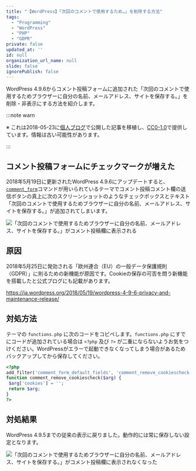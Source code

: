 ```yaml
---
title: "【WordPress】「次回のコメントで使用するため…」を削除する方法"
tags:
  - "Programming"
  - "WordPress"
  - "PHP"
  - "GDPR"
private: false
updated_at: ''
id: null
organization_url_name: null
slide: false
ignorePublish: false
---
```


WordPress 4.9.6からコメント投稿フォームに追加された「次回のコメントで使用するためブラウザーに自分の名前、メールアドレス、サイトを保存する。」を削除・非表示にする方法を紹介します。

:::note warn

※ これは2018-05-23に[個人ブログ](https://bicstone.me)で公開した記事を移植し、[CC0-1.0](https://creativecommons.org/publicdomain/zero/1.0/deed.ja)で提供しています。情報は古い可能性があります。

:::

## コメント投稿フォームにチェックマークが増えた

2018年5月19日に更新されたWordPress 4.9.6にアップデートすると、[`comment_form`](https://developer.wordpress.org/reference/functions/comment_form/)コマンドが用いられているテーマでコメント投稿コメント欄の送信ボタンの真上に次のスクリーンショットのようなチェックボックスとテキスト「次回のコメントで使用するためブラウザーに自分の名前、メールアドレス、サイトを保存する。」が追加されてしまいます。

![「次回のコメントで使用するためブラウザーに自分の名前、メールアドレス、サイトを保存する。」がコメント投稿欄に表示される](https://qiita-image-store.s3.ap-northeast-1.amazonaws.com/0/684999/26d7120d-0f23-65d6-56b6-4a10e4d86d38.png)

## 原因

2018年5月25日に発効される「欧州連合（EU）の一般データ保護規則（GDPR）」に則るための新機能が原因です。Cookieの保存の可否を問う新機能を搭載したと公式ブログにも記載があります。

https://ja.wordpress.org/2018/05/19/wordpress-4-9-6-privacy-and-maintenance-release/

## 対処方法

テーマの `functions.php` に次のコードをコピペします。`functions.php` にすでにコードが追加されている場合は `<?php` 及び `?>` が二重にならないようお気をつけください。WordPressがエラーで起動できなくなってしまう場合があるためバックアップしてから保存してください。

```php
<?php
add_filter('comment_form_default_fields', 'comment_remove_cookiescheck');
function comment_remove_cookiescheck($arg) {
 $arg['cookies'] = '';
 return $arg;
}
?>
```

## 対処結果

WordPress 4.9.5までの従来の表示に戻りました。動作的には常に保存しない設定となります。

![「次回のコメントで使用するためブラウザーに自分の名前、メールアドレス、サイトを保存する。」がコメント投稿欄に表示されなくなった](https://qiita-image-store.s3.ap-northeast-1.amazonaws.com/0/684999/ac4043c9-afb1-00de-eb6d-cd11f97467e6.png)
